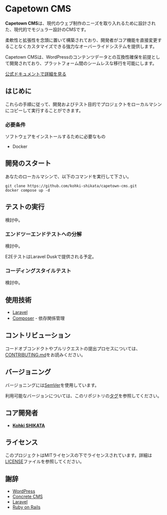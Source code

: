 # Capetown CMS

**Capetown CMS**は、現代のウェブ制作のニーズを取り入れるために設計された、現代的でモジュラー設計のCMSです。

柔軟性と拡張性を念頭に置いて構築されており、開発者がコア機能を直接変更することなくカスタマイズできる強力なオーバーライドシステムを提供します。

Capetown CMSは、WordPressのコンテンツデータとの互換性確保を前提として開発されており、プラットフォーム間のシームレスな移行を可能にします。

[公式ドキュメントで詳細を見る](./docs/ja/index.md)

## はじめに

これらの手順に従って、開発およびテスト目的でプロジェクトをローカルマシンにコピーして実行することができます。

### 必要条件

ソフトウェアをインストールするために必要なもの

- Docker

## 開発のスタート

あなたのローカルマシンで、以下のコマンドを実行して下さい。

```shell
git clone https://github.com/kohki-shikata/capetown-cms.git
docker compose up -d
```

## テストの実行

検討中。

### エンドツーエンドテストへの分解

検討中。

E2EテストはLaravel Duskで提供される予定。

### コーディングスタイルテスト

検討中。

## 使用技術

* [Laravel](https://laravel.com/)
* [Composer](https://getcomposer.org/) - 依存関係管理

## コントリビューション

コードオブコンドクトやプルリクエストの提出プロセスについては、[CONTRIBUTING.md](./docs/ja/CONTRIBUTING.md)をお読みください。

## バージョニング

バージョニングには[SemVer](http://semver.org/)を使用しています。

利用可能なバージョンについては、このリポジトリの[タグ](https://github.com/kohki-shikata/captown-cms/tags)を参照してください。

## コア開発者

* **[Kohki SHIKATA](https://github.com/kohki-shikata)** 

## ライセンス

このプロジェクトはMITライセンスの下でライセンスされています。詳細は[LICENSE](./LICENSE)ファイルを参照してください。

## 謝辞

* [WordPress](https://wordpress.org/)
* [Concrete CMS](https://www.concretecms.org/)
* [Laravel](https://laravel.com/)
* [Ruby on Rails](https://rubyonrails.org/)
